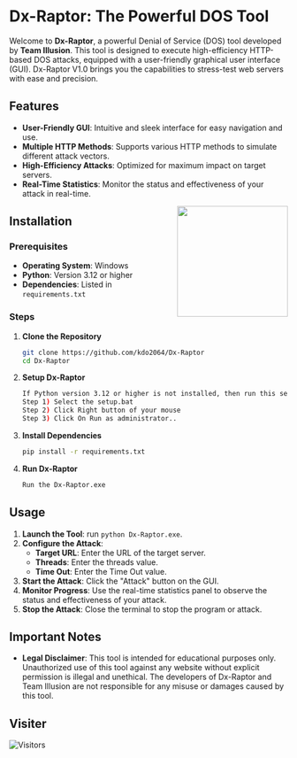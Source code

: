 # Dx-Raptor: The Powerful DOS Tool

Welcome to **Dx-Raptor**, a powerful Denial of Service (DOS) tool developed by **Team Illusion**. This tool is designed to execute high-efficiency HTTP-based DOS attacks, equipped with a user-friendly graphical user interface (GUI). Dx-Raptor V1.0 brings you the capabilities to stress-test web servers with ease and precision.

## Features

- **User-Friendly GUI**: Intuitive and sleek interface for easy navigation and use.
- **Multiple HTTP Methods**: Supports various HTTP methods to simulate different attack vectors.
- **High-Efficiency Attacks**: Optimized for maximum impact on target servers.
- **Real-Time Statistics**: Monitor the status and effectiveness of your attack in real-time.

<img src='https://i.giphy.com/11lxCeKo6cHkJy.webp' align='right' width='200rem'>

## Installation

### Prerequisites

- **Operating System**: Windows
- **Python**: Version 3.12 or higher
- **Dependencies**: Listed in `requirements.txt`

### Steps

1. **Clone the Repository**
   ```bash
   git clone https://github.com/kdo2064/Dx-Raptor
   cd Dx-Raptor
   ```
2. **Setup Dx-Raptor**
    ```bash
    If Python version 3.12 or higher is not installed, then run this setup.bat.
    Step 1) Select the setup.bat
    Step 2) Click Right button of your mouse
    Step 3) Click On Run as administrator..
   ```
2. **Install Dependencies**
   ```bash
   pip install -r requirements.txt
   ```

3. **Run Dx-Raptor**
   ```bash
   Run the Dx-Raptor.exe
   ```

## Usage

1. **Launch the Tool**: run `python Dx-Raptor.exe`.
2. **Configure the Attack**:
    - **Target URL**: Enter the URL of the target server.
    - **Threads**: Enter the threads value.
    - **Time Out**: Enter the Time Out value.
3. **Start the Attack**: Click the "Attack" button on the GUI.
4. **Monitor Progress**: Use the real-time statistics panel to observe the status and effectiveness of your attack.
5. **Stop the Attack**: Close the terminal to stop the program or attack.

## Important Notes

- **Legal Disclaimer**: This tool is intended for educational purposes only. Unauthorized use of this tool against any website without explicit permission is illegal and unethical. The developers of Dx-Raptor and Team Illusion are not responsible for any misuse or damages caused by this tool.


## Visiter
<img src="https://profile-counter.glitch.me/kdo2064/count.svg" alt="Visitors">

